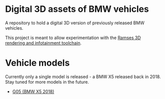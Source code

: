 # Digital 3D assets of BMW vehicles

A repository to hold a digital 3D version of previously released BMW vehicles.

<!-- TODO Update link to ramses3d.org as soon as it's ready -->
This project is meant to allow experimentation with the [Ramses 3D rendering
and infotainment toolchain](https://ramses-sdk.readthedocs.io/en/latest).

# Vehicle models

Currently only a single model is released - a BMW X5 released back in 2018.
Stay tuned for more models in the future.

* [G05 (BMW X5 2018)](./G05/README.md)
